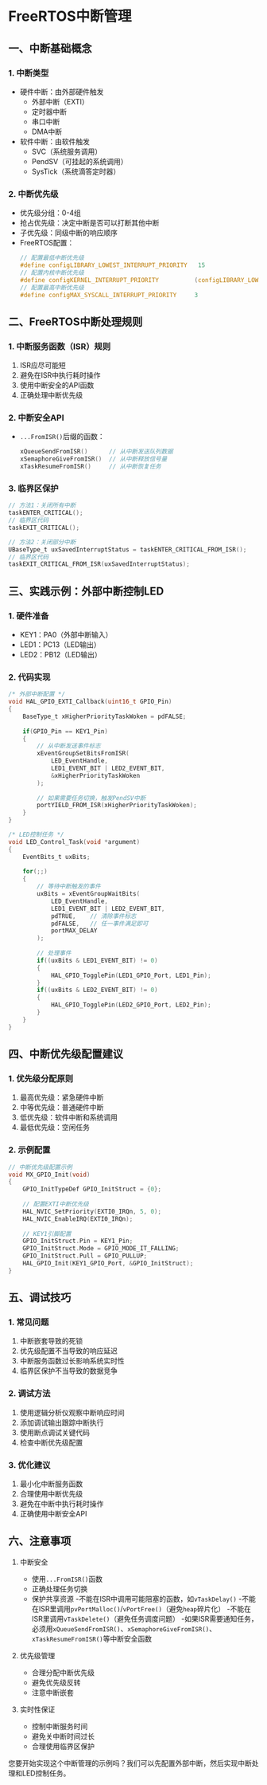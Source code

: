# FreeRTOS中断管理

## 一、中断基础概念

### 1. 中断类型
- 硬件中断：由外部硬件触发
  - 外部中断（EXTI）
  - 定时器中断
  - 串口中断
  - DMA中断
- 软件中断：由软件触发
  - SVC（系统服务调用）
  - PendSV（可挂起的系统调用）
  - SysTick（系统滴答定时器）

### 2. 中断优先级
- 优先级分组：0-4组
- 抢占优先级：决定中断是否可以打断其他中断
- 子优先级：同级中断的响应顺序
- FreeRTOS配置：
  ```c
  // 配置最低中断优先级
  #define configLIBRARY_LOWEST_INTERRUPT_PRIORITY   15
  // 配置内核中断优先级
  #define configKERNEL_INTERRUPT_PRIORITY          (configLIBRARY_LOWEST_INTERRUPT_PRIORITY << 4)
  // 配置最高中断优先级
  #define configMAX_SYSCALL_INTERRUPT_PRIORITY     3
  ```

## 二、FreeRTOS中断处理规则

### 1. 中断服务函数（ISR）规则
1. ISR应尽可能短
2. 避免在ISR中执行耗时操作
3. 使用中断安全的API函数
4. 正确处理中断优先级

### 2. 中断安全API
- `...FromISR()`后缀的函数：
  ```c
  xQueueSendFromISR()      // 从中断发送队列数据
  xSemaphoreGiveFromISR()  // 从中断释放信号量
  xTaskResumeFromISR()     // 从中断恢复任务
  ```

### 3. 临界区保护
```c
// 方法1：关闭所有中断
taskENTER_CRITICAL();
// 临界区代码
taskEXIT_CRITICAL();

// 方法2：关闭部分中断
UBaseType_t uxSavedInterruptStatus = taskENTER_CRITICAL_FROM_ISR();
// 临界区代码
taskEXIT_CRITICAL_FROM_ISR(uxSavedInterruptStatus);
```

## 三、实践示例：外部中断控制LED

### 1. 硬件准备
- KEY1：PA0（外部中断输入）
- LED1：PC13（LED输出）
- LED2：PB12（LED输出）

### 2. 代码实现
```c
/* 外部中断配置 */
void HAL_GPIO_EXTI_Callback(uint16_t GPIO_Pin)
{
    BaseType_t xHigherPriorityTaskWoken = pdFALSE;
    
    if(GPIO_Pin == KEY1_Pin)
    {
        // 从中断发送事件标志
        xEventGroupSetBitsFromISR(
            LED_EventHandle,
            LED1_EVENT_BIT | LED2_EVENT_BIT,
            &xHigherPriorityTaskWoken
        );
        
        // 如果需要任务切换，触发PendSV中断
        portYIELD_FROM_ISR(xHigherPriorityTaskWoken);
    }
}

/* LED控制任务 */
void LED_Control_Task(void *argument)
{
    EventBits_t uxBits;
    
    for(;;)
    {
        // 等待中断触发的事件
        uxBits = xEventGroupWaitBits(
            LED_EventHandle,
            LED1_EVENT_BIT | LED2_EVENT_BIT,
            pdTRUE,    // 清除事件标志
            pdFALSE,   // 任一事件满足即可
            portMAX_DELAY
        );
        
        // 处理事件
        if((uxBits & LED1_EVENT_BIT) != 0)
        {
            HAL_GPIO_TogglePin(LED1_GPIO_Port, LED1_Pin);
        }
        if((uxBits & LED2_EVENT_BIT) != 0)
        {
            HAL_GPIO_TogglePin(LED2_GPIO_Port, LED2_Pin);
        }
    }
}
```

## 四、中断优先级配置建议

### 1. 优先级分配原则
1. 最高优先级：紧急硬件中断
2. 中等优先级：普通硬件中断
3. 低优先级：软件中断和系统调用
4. 最低优先级：空闲任务

### 2. 示例配置
```c
// 中断优先级配置示例
void MX_GPIO_Init(void)
{
    GPIO_InitTypeDef GPIO_InitStruct = {0};
    
    // 配置EXTI中断优先级
    HAL_NVIC_SetPriority(EXTI0_IRQn, 5, 0);
    HAL_NVIC_EnableIRQ(EXTI0_IRQn);
    
    // KEY1引脚配置
    GPIO_InitStruct.Pin = KEY1_Pin;
    GPIO_InitStruct.Mode = GPIO_MODE_IT_FALLING;
    GPIO_InitStruct.Pull = GPIO_PULLUP;
    HAL_GPIO_Init(KEY1_GPIO_Port, &GPIO_InitStruct);
}
```

## 五、调试技巧

### 1. 常见问题
1. 中断嵌套导致的死锁
2. 优先级配置不当导致的响应延迟
3. 中断服务函数过长影响系统实时性
4. 临界区保护不当导致的数据竞争

### 2. 调试方法
1. 使用逻辑分析仪观察中断响应时间
2. 添加调试输出跟踪中断执行
3. 使用断点调试关键代码
4. 检查中断优先级配置

### 3. 优化建议
1. 最小化中断服务函数
2. 合理使用中断优先级
3. 避免在中断中执行耗时操作
4. 正确使用中断安全API

## 六、注意事项

1. 中断安全
   - 使用`...FromISR()`函数
   - 正确处理任务切换
   - 保护共享资源
   -不能在ISR中调用可能阻塞的函数，如`vTaskDelay()`
   -不能在ISR里调用`pvPortMalloc()`/`vPortFree()`（避免`heap`碎片化）
   -不能在ISR里调用`vTaskDelete()`（避免任务调度问题）
   -如果ISR需要通知任务，必须用`xQueueSendFromISR()`、`xSemaphoreGiveFromISR()`、`xTaskResumeFromISR()`等中断安全函数

2. 优先级管理
   - 合理分配中断优先级
   - 避免优先级反转
   - 注意中断嵌套

3. 实时性保证
   - 控制中断服务时间
   - 避免关中断时间过长
   - 合理使用临界区保护

您要开始实现这个中断管理的示例吗？我们可以先配置外部中断，然后实现中断处理和LED控制任务。 